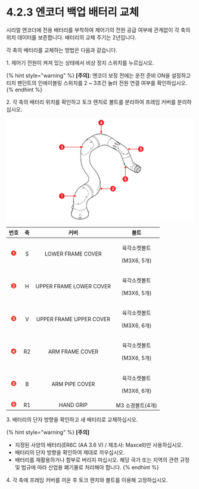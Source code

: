 # 4.2.3 엔코더 백업 배터리 교체

시리얼 엔코더에 전용 배터리를 부착하여 제어기의 전원 공급 여부에 관계없이 각 축의 위치 데이터를 보존합니다. 배터리의 교체 주기는 2년입니다.

각 축의 배터리를 교체하는 방법은 다음과 같습니다.

1\. 제어기 전원이 켜져 있는 상태에서 비상 정지 스위치를 누르십시오.

{% hint style="warning" %}
**\[주의]**: 엔코더 보정 전에는 운전 준비 ON을 설정하고 티치 펜던트의 인에이블링 스위치를 2 \~ 3초간 눌러 전원 연결 여부를 확인하십시오.
{% endhint %}

2\. 각 축의 배터리 위치를 확인하고 토크 렌치로 볼트를 분리하여 프레임 커버를 분리하십시오.

![](../../.gitbook/assets/image106.png)

|              **번호**              | **축** |          **커버**         |             **볼트**             |
| :------------------------------: | :---: | :---------------------: | :----------------------------: |
| ![](../../.gitbook/assets/1.png) |   S   |    LOWER FRAME COVER    | <p>육각소켓볼트</p><p>(M3X6, 5개)</p> |
| ![](../../.gitbook/assets/2.png) |   H   | UPPER FRAME LOWER COVER | <p>육각소켓볼트</p><p>(M3X6, 5개)</p> |
| ![](../../.gitbook/assets/3.png) |   V   | UPPER FRAME UPPER COVER | <p>육각소켓볼트</p><p>(M3X6, 6개)</p> |
| ![](../../.gitbook/assets/4.png) |   R2  |     ARM FRAME COVER     | <p>육각소켓볼트</p><p>(M3X6, 5개)</p> |
| ![](../../.gitbook/assets/5.png) |   B   |      ARM PIPE COVER     | <p>육각소켓볼트</p><p>(M3X6, 6개)</p> |
| ![](../../.gitbook/assets/6.png) |   R1  |        HAND GRIP        |           M3 소경볼트(4개)          |

3\. 배터리의 단자 방향을 확인하고 새 배터리로 교체하십시오.

{% hint style="warning" %}
**\[주의]**

* 지정된 사양의 배터리(ER6C (AA 3.6 V) / 제조사: Maxcell)만 사용하십시오.
* 배터리의 단자 방향을 확인하여 제대로 끼우십시오.
* 배터리를 재활용하거나 함부로 버리지 마십시오. 해당 국가 또는 지역의 관련 규정 및 법규에 따라 산업용 폐기물로 처리해야 합니다.
{% endhint %}

4\. 각 축에 프레임 커버를 끼운 후 토크 렌치와 볼트를 이용해 고정하십시오.
